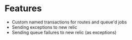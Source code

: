 # Features

- Custom named transactions for routes and queue'd jobs
- Sending exceptions to new relic
- Sending queue failures to new relic (as exceptions)

